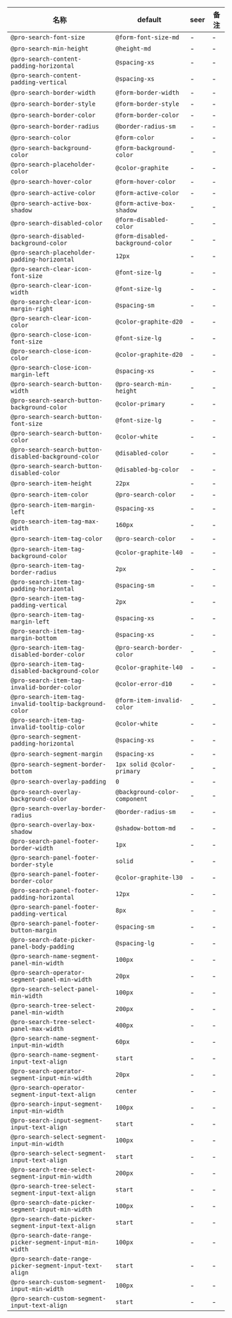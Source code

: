 | 名称 | default | seer | 备注 |
| --- | --- | --- | --- |
| `@pro-search-font-size` | `@form-font-size-md` | - | - |
| `@pro-search-min-height` | `@height-md` | - | - |
| `@pro-search-content-padding-horizontal` | `@spacing-xs` | - | - |
| `@pro-search-content-padding-vertical` | `@spacing-xs` | - | - |
| `@pro-search-border-width` | `@form-border-width` | - | - |
| `@pro-search-border-style` | `@form-border-style` | - | - |
| `@pro-search-border-color` | `@form-border-color` | - | - |
| `@pro-search-border-radius` | `@border-radius-sm` | - | - |
| `@pro-search-color` | `@form-color` | - | - |
| `@pro-search-background-color` | `@form-background-color` | - | - |
| `@pro-search-placeholder-color` | `@color-graphite` | - | - |
| `@pro-search-hover-color` | `@form-hover-color` | - | - |
| `@pro-search-active-color` | `@form-active-color` | - | - |
| `@pro-search-active-box-shadow` | `@form-active-box-shadow` | - | - |
| `@pro-search-disabled-color` | `@form-disabled-color` | - | - |
| `@pro-search-disabled-background-color` | `@form-disabled-background-color` | - | - |
| `@pro-search-placeholder-padding-horizontal` | `12px` | - | - |
| `@pro-search-clear-icon-font-size` | `@font-size-lg` | - | - |
| `@pro-search-clear-icon-width` | `@font-size-lg` | - | - |
| `@pro-search-clear-icon-margin-right` | `@spacing-sm` | - | - |
| `@pro-search-clear-icon-color` | `@color-graphite-d20` | - | - |
| `@pro-search-close-icon-font-size` | `@font-size-lg` | - | - |
| `@pro-search-close-icon-color` | `@color-graphite-d20` | - | - |
| `@pro-search-close-icon-margin-left` | `@spacing-xs` | - | - |
| `@pro-search-search-button-width` | `@pro-search-min-height` | - | - |
| `@pro-search-search-button-background-color` | `@color-primary` | - | - |
| `@pro-search-search-button-font-size` | `@font-size-lg` | - | - |
| `@pro-search-search-button-color` | `@color-white` | - | - |
| `@pro-search-search-button-disabled-background-color` | `@disabled-color` | - | - |
| `@pro-search-search-button-disabled-color` | `@disabled-bg-color` | - | - |
| `@pro-search-item-height` | `22px` | - | - |
| `@pro-search-item-color` | `@pro-search-color` | - | - |
| `@pro-search-item-margin-left` | `@spacing-xs` | - | - |
| `@pro-search-item-tag-max-width` | `160px` | - | - |
| `@pro-search-item-tag-color` | `@pro-search-color` | - | - |
| `@pro-search-item-tag-background-color` | `@color-graphite-l40` | - | - |
| `@pro-search-item-tag-border-radius` | `2px` | - | - |
| `@pro-search-item-tag-padding-horizontal` | `@spacing-sm` | - | - |
| `@pro-search-item-tag-padding-vertical` | `2px` | - | - |
| `@pro-search-item-tag-margin-left` | `@spacing-xs` | - | - |
| `@pro-search-item-tag-margin-bottom` | `@spacing-xs` | - | - |
| `@pro-search-item-tag-disabled-border-color` | `@pro-search-border-color` | - | - |
| `@pro-search-item-tag-disabled-background-color` | `@color-graphite-l40` | - | - |
| `@pro-search-item-tag-invalid-border-color` | `@color-error-d10` | - | - |
| `@pro-search-item-tag-invalid-tooltip-background-color` | `@form-item-invalid-color` | - | - |
| `@pro-search-item-tag-invalid-tooltip-color` | `@color-white` | - | - |
| `@pro-search-segment-padding-horizontal` | `@spacing-xs` | - | - |
| `@pro-search-segment-margin` | `@spacing-xs` | - | - |
| `@pro-search-segment-border-bottom` | `1px solid @color-primary` | - | - |
| `@pro-search-overlay-padding` | `0` | - | - |
| `@pro-search-overlay-background-color` | `@background-color-component` | - | - |
| `@pro-search-overlay-border-radius` | `@border-radius-sm` | - | - |
| `@pro-search-overlay-box-shadow` | `@shadow-bottom-md` | - | - |
| `@pro-search-panel-footer-border-width` | `1px` | - | - |
| `@pro-search-panel-footer-border-style` | `solid` | - | - |
| `@pro-search-panel-footer-border-color` | `@color-graphite-l30` | - | - |
| `@pro-search-panel-footer-padding-horizontal` | `12px` | - | - |
| `@pro-search-panel-footer-padding-vertical` | `8px` | - | - |
| `@pro-search-panel-footer-button-margin` | `@spacing-sm` | - | - |
| `@pro-search-date-picker-panel-body-padding` | `@spacing-lg` | - | - |
| `@pro-search-name-segment-panel-min-width` | `100px` | - | - |
| `@pro-search-operator-segment-panel-min-width` | `20px` | - | - |
| `@pro-search-select-panel-min-width` | `100px` | - | - |
| `@pro-search-tree-select-panel-min-width` | `200px` | - | - |
| `@pro-search-tree-select-panel-max-width` | `400px` | - | - |
| `@pro-search-name-segment-input-min-width` | `60px` | - | - |
| `@pro-search-name-segment-input-text-align` | `start` | - | - |
| `@pro-search-operator-segment-input-min-width` | `20px` | - | - |
| `@pro-search-operator-segment-input-text-align` | `center` | - | - |
| `@pro-search-input-segment-input-min-width` | `100px` | - | - |
| `@pro-search-input-segment-input-text-align` | `start` | - | - |
| `@pro-search-select-segment-input-min-width` | `100px` | - | - |
| `@pro-search-select-segment-input-text-align` | `start` | - | - |
| `@pro-search-tree-select-segment-input-min-width` | `200px` | - | - |
| `@pro-search-tree-select-segment-input-text-align` | `start` | - | - |
| `@pro-search-date-picker-segment-input-min-width` | `100px` | - | - |
| `@pro-search-date-picker-segment-input-text-align` | `start` | - | - |
| `@pro-search-date-range-picker-segment-input-min-width` | `100px` | - | - |
| `@pro-search-date-range-picker-segment-input-text-align` | `start` | - | - |
| `@pro-search-custom-segment-input-min-width` | `100px` | - | - |
| `@pro-search-custom-segment-input-text-align` | `start` | - | - |
